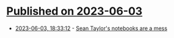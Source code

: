 # [Published on 2023-06-03](index.md)

* [2023-06-03, 18:33:12](https://lobste.rs/s/8ksvud/sean_taylor_s_notebooks_are_mess) - [Sean Taylor's notebooks are a mess](https://youtu.be/02rkpTou3fs)
